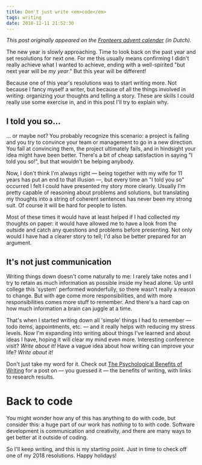 ```yaml
---
title: Don't just write <em>code</em>
tags: writing
date: 2018-12-11 21:52:30
---
```



_This post originally appeared on the [Fronteers advent calender](https://fronteers.nl/blog/2018/12/schrijf-eens-iets-anders-dan-code) (in Dutch)._

The new year is slowly approaching. Time to look back on the past year and set resolutions for next one. For me this usually means confirming I didn't really achieve what I wanted to achieve, ending with a well-spirited "but next year will be _my year_." But this year will be different!

<!-- more -->

Because one of this year's resolutions was to start writing more. Not because I fancy myself a writer, but because of all the things involved in writing: organizing your thoughts and telling a story. These are skills I could really use some exercise in, and in this post I'll try to explain why.


## I told you so...

... or maybe not? You probably recognize this scenario: a project is failing and you try to convince your team or management to go in a new direction. You fail at convincing them, the project ultimately fails, and in hindsight your idea might have been better. There's a bit of cheap satisfaction in saying "I told you so!", but that wouldn't be helping anybody.

Now, I don't think I'm always right — being together with my wife for 11 years has put an end to that illusion —, but every time an "I told you so" occurred I felt I could have presented my story more clearly. Usually I'm pretty capable of reasoning about problems and solutions, but translating my thoughts into a string of coherent sentences has never been my strong suit. Of course it will be hard for people to listen.

Most of these times it would have at least helped if I had collected my thoughts on paper: it would have allowed me to have a look from the outside and catch any questions and problems before presenting. Not only would I have had a clearer story to tell; I'd also be better prepared for an argument.


## It's not just communication

Writing things down doesn't come naturally to me: I rarely take notes and I try to retain as much information as possible inside my head alone. Up until college this 'system' performed wonderfully, so there wasn't really a reason to change. But with age come more responsibilities, and with more responsibilities comes more stuff to remember. And there's a hard cap on how much information a brain can juggle at a time.

That's when I started writing down all 'simple' things I had to remember — todo items, appointments, etc. — and it really helps with reducing my stress levels. Now I'm expanding into writing about things I've learned and about ideas I have, hoping it will clear my mind even more. Interesting conference visit? _Write about it!_ Have a vague idea about how writing can improve your life? _Write about it!_

Don't just take my word for it. Check out [The Psychological Benefits of Writing](https://www.helpscout.net/blog/benefits-of-writing/) for a post on — you guessed it — the benefits of writing, with links to research results.


# Back to code

You might wonder how any of this has anything to do with code, but consider this: a huge part of our work has _nothing_ to to with code. Software development is communication and creativity, and there are many ways to get better at it outside of coding.

So I'll keep writing, and this is my starting point. Just in time to check off one of my 2018 resolutions. Happy holidays!
